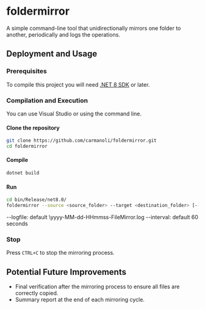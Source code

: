 # foldermirror
A simple command-line tool that unidirectionally mirrors one folder to another, periodically and logs the operations.

## Deployment and Usage

### Prerequisites
To compile this project you will need [.NET 8 SDK](https://dotnet.microsoft.com/download/dotnet/8.0) or later.

### Compilation and Execution 
You can use Visual Studio or using the command line.

#### Clone the repository
```bash
git clone https://github.com/carmanoli/foldermirror.git
cd foldermirror
```
#### Compile
```bash
dotnet build 
```
#### Run
```bash
cd bin/Release/net8.0/
foldermirror --source <source_folder> --target <destination_folder> [--logfile <lofile_name_>] [--interval <seconds>]
```
--logfile: default <current folder>\yyyy-MM-dd-HHmmss-FileMirror.log
--interval: default 60 seconds

### Stop
Press `CTRL+C` to stop the mirroring process.

## Potential Future Improvements
- Final verification after the mirroring process to ensure all files are correctly copied.
- Summary report at the end of each mirroring cycle.